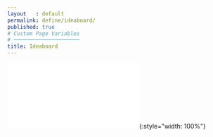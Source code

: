 ```yaml
---
layout   : default
permalink: define/ideaboard/
published: true
# Custom Page Variables
# ─────────────────────
title: Ideaboard
---
```


![Ideaboard1](/1718-nmd3-project-dhaenens_boone/images/moodboard_TAGS.ai.pdf){:style="width: 100%"}
